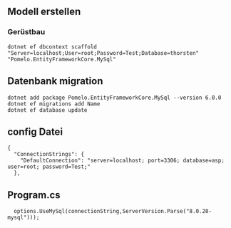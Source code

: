 ## Modell erstellen

### Gerüstbau 
```
dotnet ef dbcontext scaffold "Server=localhost;User=root;Password=Test;Database=thorsten" "Pomelo.EntityFrameworkCore.MySql"
```
## Datenbank migration

```
dotnet add package Pomelo.EntityFrameworkCore.MySql --version 6.0.0
dotnet ef migrations add Name
dotnet ef database update 
```
## config Datei 
```
{
  "ConnectionStrings": {
    "DefaultConnection": "server=localhost; port=3306; database=asp; user=root; password=Test;"
  },

```

## Program.cs

```
  options.UseMySql(connectionString,ServerVersion.Parse("8.0.28-mysql")));


```
